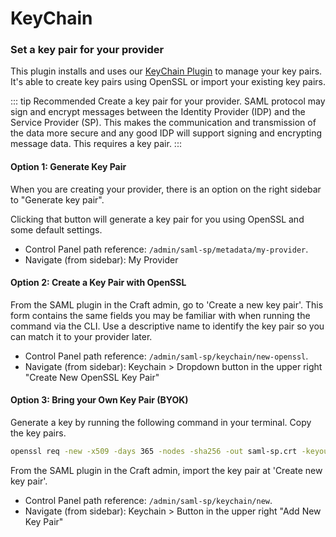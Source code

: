 # KeyChain

### Set a key pair for your provider
This plugin installs and uses our [KeyChain Plugin](https://github.com/flipboxfactory/keychain) to manage your key pairs. It's able to create key pairs using OpenSSL or import your existing key pairs.

::: tip Recommended
Create a key pair for your provider. SAML protocol may sign and encrypt messages between the Identity Provider (IDP) and the Service Provider (SP). This makes the communication and transmission of the data more secure and any good IDP will support signing and encrypting message data. This requires a key pair.
:::

#### Option 1: Generate Key Pair 

When you are creating your provider, there is an option on the right sidebar to "Generate key pair".

Clicking that button will generate a key pair for you using OpenSSL and some default settings.

- Control Panel path reference: `/admin/saml-sp/metadata/my-provider`.
- Navigate (from sidebar): My Provider

#### Option 2: Create a Key Pair with OpenSSL

From the SAML plugin in the Craft admin, go to 'Create a new key pair'. This form contains the same fields you may be familiar with when running the command via the CLI. Use a descriptive name to identify the key pair so you can match it to your provider later.

- Control Panel path reference: `/admin/saml-sp/keychain/new-openssl`.
- Navigate (from sidebar): Keychain > Dropdown button in the upper right "Create New OpenSSL Key Pair"

#### Option 3: Bring your Own Key Pair (BYOK)

Generate a key by running the following command in your terminal. Copy the key pairs. 
```bash
openssl req -new -x509 -days 365 -nodes -sha256 -out saml-sp.crt -keyout saml-sp.pem
```
From the SAML plugin in the Craft admin, import the key pair at 'Create new key pair'.

- Control Panel path reference: `/admin/saml-sp/keychain/new`.
- Navigate (from sidebar): Keychain > Button in the upper right "Add New Key Pair"
